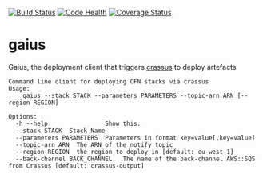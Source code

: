 [![Build Status](https://travis-ci.org/ImmobilienScout24/gaius.svg)](https://travis-ci.org/ImmobilienScout24/gaius)
[![Code Health](https://landscape.io/github/ImmobilienScout24/gaius/master/landscape.svg?style=flat)](https://landscape.io/github/ImmobilienScout24/gaius/master)
[![Coverage Status](https://coveralls.io/repos/ImmobilienScout24/gaius/badge.svg?branch=master&service=github)](https://coveralls.io/github/ImmobilienScout24/gaius?branch=master)
# gaius
Gaius, the deployment client that triggers [crassus](https://github.com/ImmobilienScout24/crassus)  to deploy artefacts

```
Command line client for deploying CFN stacks via crassus
Usage:
    gaius --stack STACK --parameters PARAMETERS --topic-arn ARN [--region REGION]

Options:
  -h --help                Show this.
  --stack STACK  Stack Name
  --parameters PARAMETERS  Parameters in format key=value[,key=value]
  --topic-arn ARN  The ARN of the notify topic
  --region REGION  the region to deploy in [default: eu-west-1]
  --back-channel BACK_CHANNEL   The name of the back-channel AWS::SQS from Crassus [default: crassus-output]
```